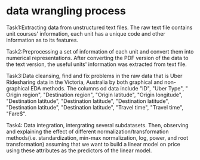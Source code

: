 # data wrangling process
Task1:Extracting data from unstructured text files. The raw text file contains unit courses' information, each unit has a unique code and other information as to its features. 

Task2:Preprocessing a set of information of each unit and convert them into numerical representations. After converting the PDF version of the data to the text version, the useful units' information was extracted from text file.

Task3:Data cleansing, find and fix problems in the raw data that is Uber Ridesharing data in the Victoria, Australia by both graphical and non-graphical EDA methods. The columns od data include "ID", "Uber Type", " Origin region", "Destination region", "Origin latitude", "Origin longitude", "Destination latitude", "Destination latitude", "Destination latitude", "Destination latitude", "Destination latitude", "Travel time", "Travel time", "Fare$".

Task4: Data integration, intergrating several subdatasets. Then, observing and explaining the effect of different normalization/transformation methods(i.e. standardization, min-max normalization, log, power, and root transformation) assuming that we want to build a linear model on price using these attributes as the predictors of the linear model.
